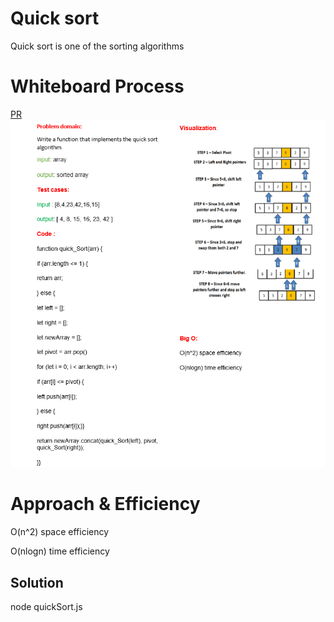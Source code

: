 # Quick sort 
<!-- Description of the challenge -->
Quick sort is one of the  sorting algorithms

# Whiteboard Process
<!-- Embedded whiteboard image -->
[PR]()
![](./qs.png)

# Approach & Efficiency
<!-- What approach did you take? Why? What is the Big O space/time for this approach? -->

O(n^2) space efficiency

O(nlogn) time efficiency


## Solution
<!-- Show how to run your code, and examples of it in action -->
node quickSort.js 